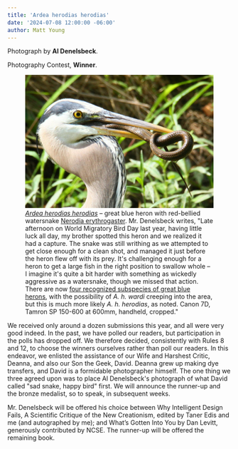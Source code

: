 ```yaml
---
title: 'Ardea herodias herodias'
date: '2024-07-08 12:00:00 -06:00'
author: Matt Young
---
```

Photograph by <strong>Al Denelsbeck</strong>.

Photography Contest, <strong>Winner</strong>.

<figure>
<img src="/uploads/2024/Denelsbeck_Ardea_herodias_herodias.jpg" alt="Great Blue Heron"/>
<figcaption><a href="https://www.allaboutbirds.org/guide/Great_Blue_Heron/overview"><i>Ardea herodias herodias</i></a> – great blue heron with red-bellied watersnake <a href="https://herpsofnc.org/red-bellied-watersnake">Nerodia erythrogaster</a>. Mr. Denelsbeck writes, "Late afternoon on World Migratory Bird Day last year, having little luck all day, my brother spotted this heron and we realized it had a capture. The snake was still writhing as we attempted to get close enough for a clean shot, and managed it just before the heron flew off with its prey. It's challenging enough for a heron to get a large fish in the right position to swallow whole &ndash; I imagine it's quite a bit harder with something as wickedly aggressive as a watersnake, though we missed that action. There are now <a href="https://en.wikipedia.org/wiki/Great_blue_heron">four recognized subspecies of great blue herons</a>, with the possibility of <i>A. h. wardi</i> creeping into the area, but this is much more likely <i>A. h. herodias</i>, as noted. Canon 7D, Tamron SP 150-600 at 600mm, handheld, cropped."
</figcaption>
</figure>

We received only around a dozen submissions this year, and all were very good indeed. In the past, we have polled our readers, but participation in the polls has dropped off. We therefore decided, consistently with Rules 8 and 12, to choose the winners ourselves rather than poll our readers. In this endeavor, we enlisted the assistance of our Wife and Harshest Critic, Deanna, and also our Son the Geek, David. Deanna grew up making dye transfers, and David is a formidable photographer himself. The one thing we three agreed upon was to place Al Denelsbeck's photograph of what David called "sad snake, happy bird" first. We will announce the runner-up and the bronze medalist, so to speak, in subsequent weeks.

Mr. Denelsbeck will be offered his choice between Why Intelligent Design Fails, A Scientific Critique of the New Creationism, edited by Taner Edis and me (and autographed by me); and What’s Gotten Into You by Dan Levitt, generously contributed by NCSE. The runner-up will be offered the remaining book.


 
